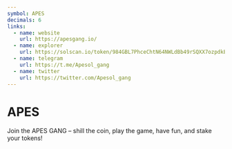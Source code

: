 ```yaml
---
symbol: APES
decimals: 6
links:
  - name: website
    url: https://apesgang.io/
  - name: explorer
    url: https://solscan.io/token/984GBL7PhceChtN64NWLdBb49rSQXX7ozpdkEbR1pump
  - name: telegram
    url: https://t.me/Apesol_gang
  - name: twitter
    url: https://twitter.com/Apesol_gang
---
```


# APES

Join the APES GANG – shill the coin, play the game, have fun, and stake your tokens!
